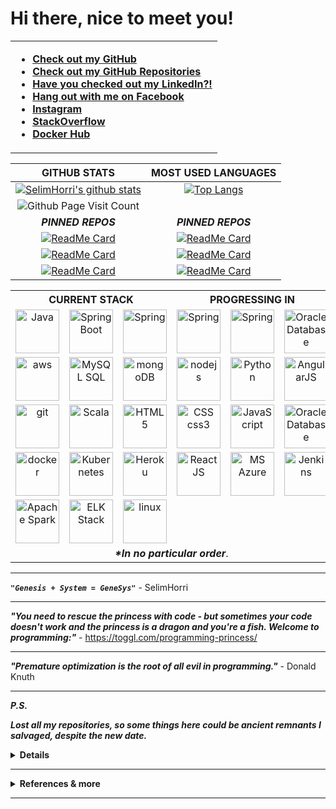 # Hi there, nice to meet you!

<table cellspacing="1" cellpadding="2" valign="middle" style="border-collapse: collapse; border: none;">
  <tbody>
    <tr style="border: none;">
      <td style="border: none;">

- **[Check out my GitHub](https://github.com/SelimHorri)**
- **[Check out my GitHub Repositories](https://github.com/SelimHorri?tab=repositories)**
- **[Have you checked out my LinkedIn?!](https://www.linkedin.com/in/selim-horri-98b363158/)**
- **[Hang out with me on Facebook](https://www.facebook.com/SelimHorri/)**
- **[Instagram](https://www.instagram.com/selimhorri/)**
- **[StackOverflow](https://stackoverflow.com/users/8924970/selim-horri)**
- **[Docker Hub](https://hub.docker.com/u/selimhorri)**
<!--- **[My website / Business card](https://atkuzmanov.wordpress.com/)**-->
<!--- **[LinkTree](https://linktr.ee/atkuzmanov)**-->
<!-- - **[Found anything useful?! Buy me a cup of coffee if you feel like it. Thanks!️](https://sites.google.com/view/atkuzmanov/home) ☕** -->
<!-- - [![ko-fi](https://www.ko-fi.com/img/githubbutton_sm.svg)](https://ko-fi.com/V7V22AJ80) -->
<!-- - **[Hackerrank](https://www.hackerrank.com/atkuzmanov?hr_r=1)** -->
<!-- - **[LeetCode](https://leetcode.com/atkuzmanov/)** -->
<!--- **[Repl.it](https://repl.it/@atkuzmanov)** -->
<!--- **[Repl.it Referral](https://repl.it/upgrade/atkuzmanov)** -->
<!-- - **[Postman](https://explore.postman.com/atkuzmanov)** -->
  </tbody>
</table>

|GITHUB STATS|MOST USED LANGUAGES|
|:---:|:---:|
|[![SelimHorri's github stats](https://github-readme-stats.vercel.app/api?username=SelimHorri&count_private=true&show_icons=true&theme=tokyonight)](https://github.com/SelimHorri/github-readme-stats)|[![Top Langs](https://github-readme-stats.vercel.app/api/top-langs/?username=SelimHorri&hide=Rich%20Text%20Format,scheme,css,scss,javascript,vim%20script&langs_count=10&&exclude_repo=blueprintcode-scalatra-wip-temp-example-2018-02-01,blueprintcode-react-wip-temp-example-2018-02-01,javascript-playground-wip-temp-examples&layout=compact&theme=tokyonight)](https://github.com/SelimHorri/github-readme-stats)|
|![Github Page Visit Count](https://komarev.com/ghpvc/?username=SelimHorri)||
|***PINNED REPOS***|***PINNED REPOS***|
|[![ReadMe Card](https://github-readme-stats.vercel.app/api/pin/?username=SelimHorri&repo=project-tracking-system)](https://github.com/SelimHorri/project-tracking-system)|[![ReadMe Card](https://github-readme-stats.vercel.app/api/pin/?username=SelimHorri&repo=quarkus-plays-with-spring-h2-panache)](https://github.com/SelimHorri/quarkus-plays-with-spring-h2-panache)|
|[![ReadMe Card](https://github-readme-stats.vercel.app/api/pin/?username=SelimHorri&repo=jhipster-architectural-comparison)](https://github.com/SelimHorri/jhipster-architectural-comparison)|[![ReadMe Card](https://github-readme-stats.vercel.app/api/pin/?username=SelimHorri&repo=employees-simple-management)](https://github.com/SelimHorri/employees-simple-management)|
|[![ReadMe Card](https://github-readme-stats.vercel.app/api/pin/?username=SelimHorri&repo=angular-frontend-app)](https://github.com/SelimHorri/angular-frontend-app)|[![ReadMe Card](https://github-readme-stats.vercel.app/api/pin/?username=SelimHorri&repo=spring-boot-angular-confinement)](https://github.com/SelimHorri/spring-boot-angular-confinement)

<table border="0" cellspacing="0" cellpadding="0" allign="center">
  <tbody>
    <tr>
      <th colspan="3">CURRENT STACK</th>
      <th colspan="3">PROGRESSING IN</th>
    </tr>
    <tr>
      <td align="center">
        <a href="https://www.oracle.com/uk/java/">
          <img src="https://upload.wikimedia.org/wikipedia/en/3/30/Java_programming_language_logo.svg" alt="Java" width="70" height="70"/>
        </a>
      </td>
      <td align="center">
        <a href="https://spring.io/projects/spring-boot">
          <img src="https://spring.io/images/projects/spring-boot-7f2e24fb962501672cc91ccd285ed2ba.svg" alt="SpringBoot" width="70" height="70"/>
        </a>
      </td>
      <td align="center">
        <a href="https://spring.io/">
          <img src="https://spring.io/images/projects/spring-framework-640ad1b04f7efa89e0f0f7353e6b5e02.svg?v=2" alt="Spring" width="70" height="70"/>
        </a>
      </td>
      <td align="center">
        <a href="https://www.graalvm.org/">
          <img src="https://www.graalvm.org/resources/img/graalvm.png" alt="Spring" width="70" height="70"/>
        </a>
      </td>
			<td align="center">
        <a href="https://quarkus.io/">
          <img src="https://images.squarespace-cdn.com/content/5c9b21c1e666692d1b33460b/1557409975418-CRFDZ3MOM347RNLL2C33/quarkus-logo-large.jpg?content-type=image%2Fjpeg" alt="Spring" width="70" height="70"/>
        </a>
      </td>
      <td align="center">
        <a href="https://www.oracle.com/uk/database/technologies/">
          <img src="https://pbs.twimg.com/profile_images/1171452654112755712/MW0_-kQQ.jpg" alt="Oracle Database" width="70" height="70"/>
        </a>
      </td>
    </tr>
    <tr>
      <td align="center">
        <a href="https://aws.amazon.com/">
          <img src="https://a0.awsstatic.com/libra-css/images/logos/aws_logo_smile_1200x630.png" alt="aws" width="70" height="70"/>
        </a>
      </td>
      <td align="center">
        <a href="">
          <a href="https://www.mysql.com/">
            <img src="https://upload.wikimedia.org/wikipedia/en/e/ee/MySQL_Logo.png" alt="MySQL SQL" width="70" height="70"/>
          </a>
        </a>
      </td>
      <td align="center">
        <a href="https://www.mongodb.com/">
          <img src="https://upload.wikimedia.org/wikipedia/en/4/45/MongoDB-Logo.svg" alt="mongoDB" width="70" height="70"/>
        </a>
      </td>
      <td align="center">
        <a href="https://nodejs.org/en/">
          <img src="https://upload.wikimedia.org/wikipedia/commons/d/d9/Node.js_logo.svg" alt="nodejs" width="70" height="70"/>
        </a>
      </td>
      <td align="center">
        <a href="https://www.python.org/">
          <img src="https://upload.wikimedia.org/wikipedia/commons/f/f8/Python_logo_and_wordmark.svg" alt="Python" width="70" height="70"/> 
        </a>
      </td>
      <td align="center">
        <a href="https://angular.io/">
          <img src="https://angular.io/assets/images/logos/angular/angular.svg" alt="AngularJS" width="70" height="70"/>
        </a>
      </td>
    </tr>
    <tr>
      <td align="center">
        <a href="https://github.com/">
          <img src="https://upload.wikimedia.org/wikipedia/commons/9/95/Font_Awesome_5_brands_github.svg" alt="git" width="70" height="70"/>
        </a>
      </td>
      <td align="center">
        <a href="https://www.scala-lang.org/">
          <img src="https://www.scala-lang.org/resources/img/frontpage/scala-spiral.png" alt="Scala" width="70" height="70"/>
        </a>
      </td>
      <td align="center">
        <a href="https://en.wikipedia.org/wiki/HTML5">
          <img src="https://upload.wikimedia.org/wikipedia/commons/6/61/HTML5_logo_and_wordmark.svg" alt="HTML5" width="70" height="70"/>
        </a>
      </td>
      <td align="center">
        <a href="https://en.wikipedia.org/wiki/CSS">
          <img src="https://upload.wikimedia.org/wikipedia/commons/d/d5/CSS3_logo_and_wordmark.svg" alt="CSS css3" width="70" height="70"/>
        </a>
      </td>
      <td align="center">
        <a href="https://en.wikipedia.org/wiki/JavaScript">
          <img src="https://upload.wikimedia.org/wikipedia/commons/thumb/9/99/Unofficial_JavaScript_logo_2.svg/1200px-Unofficial_JavaScript_logo_2.svg.png" alt="JavaScript" width="70" height="70"/>
        </a>
      </td>
      <td align="center">
        <a href="https://cassandra.apache.org/">
          <img src="https://upload.wikimedia.org/wikipedia/commons/thumb/5/5e/Cassandra_logo.svg/1200px-Cassandra_logo.svg.png" alt="Oracle Database" width="70" height="70"/>
        </a>
      </td>
    </tr>
    <tr>
      <td align="center">
        <a href="https://www.docker.com/">
          <img src="https://upload.wikimedia.org/wikipedia/commons/4/4e/Docker_%28container_engine%29_logo.svg" alt="docker" width="70" height="70"/>
        </a>
      </td>
      <td align="center">
        <a href="https://kubernetes.io/">
          <img src="https://upload.wikimedia.org/wikipedia/commons/3/39/Kubernetes_logo_without_workmark.svg" alt="Kubernetes" width="70" height="70"/>
        </a>
      </td>
      <td align="center">
        <a href="https://www.heroku.com/">
          <img src="https://res-3.cloudinary.com/crunchbase-production/image/upload/c_lpad,f_auto,q_auto:eco/v1491420676/cenlvst0fgs8ejx12n8u.png" alt="Heroku" width="70" height="70"/>
        </a>
      </td>
      <td align="center">
        <a href="https://reactjs.org/">
          <img src="https://upload.wikimedia.org/wikipedia/commons/a/a7/React-icon.svg" alt="ReactJS" width="70" height="70"/>
        </a>
      </td>
      <td align="center">
        <a href="https://azure.microsoft.com/en-us/">
          <img src="https://mspoweruser.com/wp-content/uploads/2017/09/azure-1.png" alt="MS Azure" width="70" height="70"/>
        </a>
      </td>
      <td align="center">
        <a href="https://www.jenkins.io/">
          <img src="https://miro.medium.com/max/1600/1*LOFbTP2SxXcFpM_qTsUSuw.png" alt="Jenkins" width="70" height="70"/>
        </a>
      </td>
    </tr>
    <tr>
      <td align="center">
        <a href="https://spark.apache.org/">
          <img src="https://www.onlinebooksreview.com/uploads/blog_images/2017/11/27_file.png" alt="Apache Spark" width="70" height="70"/>
        </a>
      </td>
			<td align="center">
        <a href="https://www.elastic.co/">
          <img src="https://mms.businesswire.com/media/20210107005214/en/712541/5/elastic-logo-V-full_color.jpg" alt="ELK Stack" width="70" height="70"/>
        </a>
      </td>
      <td align="center">
        <a href="https://en.wikipedia.org/wiki/Linux">
          <img src="https://upload.wikimedia.org/wikipedia/commons/3/35/Tux.svg" alt="linux" width="70" height="70"/>
        </a>
      </td>
      <td align="center"></td>
      <td align="center"></td>
      <td align="center"></td>
    </tr>
    <tr>
      <td align="center" colspan="6"><b><i>*In no particular order</i></b>.</td>
    </tr>
  </tbody>
</table>

---

***```"Genesis + System = GeneSys"```*** - SelimHorri

---

***"You need to rescue the princess with code - but sometimes your code doesn't work and the princess is a dragon and you're a fish. Welcome to programming:"*** - <https://toggl.com/programming-princess/>

---

***"Premature optimization is the root of all evil in programming."*** - Donald Knuth

---

***P.S.***

***Lost all my repositories, so some things here could be ancient remnants I salvaged, despite the new date.***

<details>
  <summary> <strong>Details</strong> </summary>
  <br/>

- **[Financial Times (FT) GitHub 90% private repos](https://github.com/atanaskuzmanov-ft)**
- **[BBC GitHub 100% private repos](https://github.com/atanaskuzmanov)**
- **[Old 99% deleted defunct GitHub](https://github.com/atkuzmanov-zz)**
</details>

---

<details>
  <summary> <strong>References & more</strong> </summary>
  <br/>
  <blockquote>
  References:

  <https://pixabay.com/photos/abstract-art-modern-art-design-1245745/>

  <https://giphy.com/gifs/pixels-github-commit-26u4nJPf0JtQPdStq>

  <https://media.giphy.com/media/26u4nJPf0JtQPdStq/giphy.gif>

  <https://toggl.com/programming-princess/>

  <https://github.com/anuraghazra/github-readme-stats>

  <https://www.youracclaim.com/badges/77eb4480-a202-44ae-85da-fb729e84081d/public_url>

  <https://devicon.dev/>

  <https://www.iconfinder.com/>
  </blockquote>
  <blockquote>
  Tech stack logo images references:

  <https://www.java.com/en/>
  <https://go.java/oce/assets/images/CONT9BB45F30C47F489B91D36198A6449A06/native/jc06-java-logo.png>
  <https://upload.wikimedia.org/wikipedia/en/3/30/Java_programming_language_logo.svg>

  <https://spring.io/>
  <https://spring.io/images/projects/spring-framework-640ad1b04f7efa89e0f0f7353e6b5e02.svg?v=2>
  <https://spring.io/images/projects/spring-boot-7f2e24fb962501672cc91ccd285ed2ba.svg>
  <https://en.wikipedia.org/wiki/Spring_Framework#/media/File:Spring_Framework_Logo_2018.svg>

  <https://golang.org/>
  <https://golang.org/lib/godoc/images/go-logo-blue.svg>
  <https://golang.org/doc/gopher/doc.png>
  <https://upload.wikimedia.org/wikipedia/commons/2/23/Golang.png>

  <https://kotlinlang.org/>
  <https://upload.wikimedia.org/wikipedia/commons/7/74/Kotlin-logo.svg>

  <https://reactjs.org/>
  <https://upload.wikimedia.org/wikipedia/commons/a/a7/React-icon.svg>

  <https://aws.amazon.com/>
  <https://a0.awsstatic.com/libra-css/images/logos/aws_logo_smile_1200x630.png>

  <https://www.mysql.com/>
  <https://upload.wikimedia.org/wikipedia/en/e/ee/MySQL_Logo.png>

  <https://www.mongodb.com/>
  <https://upload.wikimedia.org/wikipedia/en/4/45/MongoDB-Logo.svg>

  <https://nodejs.org/en/>
  <https://nodejs.org/static/images/logo.svg>
  <https://upload.wikimedia.org/wikipedia/commons/d/d9/Node.js_logo.svg>

  <https://www.python.org/>
  <https://www.python.org/static/img/python-logo.png>
  <https://upload.wikimedia.org/wikipedia/commons/f/f8/Python_logo_and_wordmark.svg>

  <https://angular.io/>
  <https://angular.io/assets/images/logos/angular/angular.svg>
  <https://angularjs.org/>
  <https://upload.wikimedia.org/wikipedia/commons/c/ca/AngularJS_logo.svg>
  <https://en.wikipedia.org/wiki/Angular_(web_framework)#/media/File:Angular_full_color_logo.svg>

  <https://github.com/>
  <https://upload.wikimedia.org/wikipedia/commons/9/95/Font_Awesome_5_brands_github.svg>
  <https://upload.wikimedia.org/wikipedia/commons/e/ef/Octicons-logo-github.svg>

  <https://en.wikipedia.org/wiki/JavaScript>
  <https://upload.wikimedia.org/wikipedia/commons/thumb/9/99/Unofficial_JavaScript_logo_2.svg/1200px-Unofficial_JavaScript_logo_2.svg.png>

  <https://www.scala-lang.org/>
  <https://www.scala-lang.org/resources/img/frontpage/scala-spiral.png>
  <https://upload.wikimedia.org/wikipedia/commons/3/39/Scala-full-color.svg>

  <https://en.wikipedia.org/wiki/HTML5>
  <https://upload.wikimedia.org/wikipedia/commons/6/61/HTML5_logo_and_wordmark.svg>

  <https://en.wikipedia.org/wiki/CSS>
  <https://upload.wikimedia.org/wikipedia/commons/d/d5/CSS3_logo_and_wordmark.svg>

  <https://www.docker.com/>
  <https://upload.wikimedia.org/wikipedia/commons/4/4e/Docker_%28container_engine%29_logo.svg>

  <https://kubernetes.io/>
  <https://upload.wikimedia.org/wikipedia/commons/3/39/Kubernetes_logo_without_workmark.svg>

  <https://www.apple.com/>
  <https://upload.wikimedia.org/wikipedia/commons/f/fa/Apple_logo_black.svg>
  <https://en.wikipedia.org/wiki/MacOS>
  <https://upload.wikimedia.org/wikipedia/commons/2/21/MacOS_wordmark_%282017%29.svg>

  <https://en.wikipedia.org/wiki/Linux>
  <https://upload.wikimedia.org/wikipedia/commons/3/35/Tux.svg>
  </blockquote>
  <img src="https://media.giphy.com/media/26u4nJPf0JtQPdStq/giphy.gif" alt="example temporary" width="480" height="184"/>
</details>

---

<!--
👋 😃
**atkuzmanov/atkuzmanov** is a ✨ _special_ ✨ repository because its `README.md` (this file) appears on your GitHub profile.

Here are some ideas to get you started:

- 🔭 I’m currently working on ...
- 🌱 I’m currently learning ...
- 👯 I’m looking to collaborate on ...
- 🤔 I’m looking for help with ...
- 💬 Ask me about ...
- 📫 How to reach me: ...
- 😄 Pronouns: ...
- ⚡ Fun fact: ...
-->

